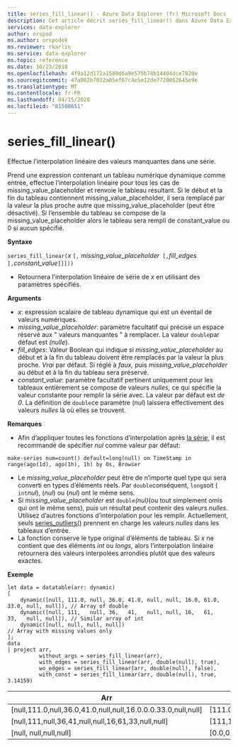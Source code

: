 ```yaml
---
title: series_fill_linear() - Azure Data Explorer (fr) Microsoft Docs
description: Cet article décrit series_fill_linear() dans Azure Data Explorer.
services: data-explorer
author: orspod
ms.author: orspodek
ms.reviewer: rkarlin
ms.service: data-explorer
ms.topic: reference
ms.date: 10/23/2018
ms.openlocfilehash: 4f9a12d172a1580d6a9e575b78b14404dce7820e
ms.sourcegitcommit: 47a002b7032a05ef67c4e5e12de7720062645e9e
ms.translationtype: MT
ms.contentlocale: fr-FR
ms.lasthandoff: 04/15/2020
ms.locfileid: "81508651"
---
```

# <a name="series_fill_linear"></a>series_fill_linear()

Effectue l’interpolation linéaire des valeurs manquantes dans une série.

Prend une expression contenant un tableau numérique dynamique comme entrée, effectue l’interpolation linéaire pour tous les cas de missing_value_placeholder et renvoie le tableau résultant. Si le début et la fin du tableau contiennent missing_value_placeholder, il sera remplacé par la valeur la plus proche autre que missing_value_placeholder (peut être désactivé). Si l’ensemble du tableau se compose de la missing_value_placeholder alors le tableau sera rempli de constant_value ou 0 si aucun spécifié.  

**Syntaxe**

`series_fill_linear(`*x* `[,` *missing_value_placeholder*` [,`*fill_edges*` [,`*constant_value*`]]]))`
* Retournera l’interpolation linéaire de série de *x* en utilisant des paramètres spécifiés.
 

**Arguments**

* *x*: expression scalaire de tableau dynamique qui est un éventail de valeurs numériques.
* *missing_value_placeholder*: paramètre facultatif qui précise un espace réservé aux " valeurs manquantes " à remplacer. La valeur `double`par défaut est *(nulle*).
* *fill_edges*: Valeur Boolean qui indique si *missing_value_placeholder* au début et à la fin du tableau doivent être remplacés par la valeur la plus proche. *Vrai* par défaut. Si réglé à *faux,* puis *missing_value_placeholder* au début et à la fin du tableau sera préservé.
* *constant_value*: paramètre facultatif pertinent uniquement pour les tableaux entièrement se compose de valeurs *nulles,* ce qui spécifie la valeur constante pour remplir la série avec. La valeur par défaut est *de 0*. La définition de `double`ce paramètre (*nul*) laissera effectivement des valeurs *nulles* là où elles se trouvent.

**Remarques**

* Afin d’appliquer toutes les fonctions d’interpolation après [la série,](make-seriesoperator.md) il est recommandé de spécifier *nul* comme valeur par défaut: 

```kusto
make-series num=count() default=long(null) on TimeStamp in range(ago(1d), ago(1h), 1h) by Os, Browser
```

* Le *missing_value_placeholder* peut être de n’importe quel type qui sera converti en types d’éléments réels. Par `double`conséquent, `long`soit ( `int`*nul*), (*nul*) ou (*nul*) ont le même sens.
* Si *missing_value_placeholder* est `double`*(nul)*(ou tout simplement omis qui ont le même sens), puis un résultat peut contenir des valeurs *nulles.* Utilisez d’autres fonctions d’interpolation pour les remplir. Actuellement, seuls [series_outliers()](series-outliersfunction.md) prennent en charge les valeurs *nulles* dans les tableaux d’entrée.
* La fonction conserve le type original d’éléments de tableau. Si *x* ne contient que des éléments *int* ou *longs,* alors l’interpolation linéaire retournera des valeurs interpolées arrondies plutôt que des valeurs exactes.

**Exemple**

```kusto
let data = datatable(arr: dynamic)
[
    dynamic([null, 111.0, null, 36.0, 41.0, null, null, 16.0, 61.0, 33.0, null, null]), // Array of double    
    dynamic([null, 111,   null, 36,   41,   null, null, 16,   61,   33,   null, null]), // Similar array of int
    dynamic([null, null, null, null])                                                   // Array with missing values only
];
data
| project arr, 
          without_args = series_fill_linear(arr),
          with_edges = series_fill_linear(arr, double(null), true),
          wo_edges = series_fill_linear(arr, double(null), false),
          with_const = series_fill_linear(arr, double(null), true, 3.14159)  

```

|Arr|without_args|with_edges|wo_edges|with_const|
|---|---|---|---|---|
|[null,111.0,null,36.0,41.0,null,null,16.0.0.0.33.0,null,null]|[111.0,111.0,73.5,36.0,41.0,32.667,24.333,16.0,61.0,33.0,33.0,33.0]|[111.0,111.0,73.5,36.0,41.0,32.667,24.333,16.0,61.0,33.0,33.0,33.0]|[null,111.0,73.5,36.0.41.0.32.667.24.333.16.0.61.33.0,null,null]|[111.0,111.0,73.5,36.0,41.0,32.667,24.333,16.0,61.0,33.0,33.0,33.0]|
|[null,111,null,36,41,null,null,16,61,33,null,null]|[111,111,73,36,41,32,24,16,61,33,33,33]|[111,111,73,36,41,32,24,16,61,33,33,33]|[null,111,73,36,41,32,24,16,61,33,null,null]|[111,111,74,38, 41,32,24,16,61,33,33,33]|
|[null, null,null,null]|[0.0,0.0,0.0,0.0]|[0.0,0.0,0.0,0.0]|[0.0,0.0,0.0,0.0]|[3.14159,3.14159,3.14159,3.14159]|